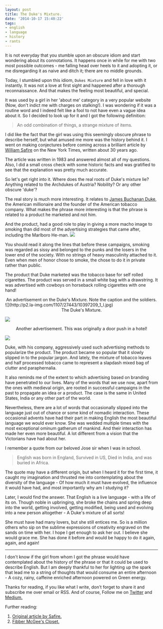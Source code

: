 ```yaml
---
layout: post
title: The Duke's Mixture.
date: '2014-10-17 15:40:22'
tags:
- english
- language
- history
- rants
---
```


It is not everyday that you stumble upon an obscure idiom and start wondering about its connotations. It happens once in while for me with two most possible outcomes - me falling head over heels to it and adopting it, or me disregarding it as naive and ditch it; there are no middle grounds.

Today, I stumbled upon this idiom, `Dukes Mixture` and fell in love with it instantly. It was not a love at first sight and happened after a thorough reconnaissance. And that makes the feeling most beautiful, and special.

It was used by a girl in her 'about me' category in a very popular website (Now, don't indict me with charges on stalking!). I was wondering if it was a routine word and I  indeed felt like a fool to not have even a vague idea about it. So I decided to look up for it and I got the following definition:

> An odd combination of things, a strange mixture of items.

I did like the fact that the girl was using this seemingly obscure phrase to describe herself, but what amused me more was the history behind it. I went on making conjectures before coming across a brilliant article by [William Safire](http://en.wikipedia.org/wiki/William_Safire) on the New York Times, written about 30 years ago.

The article was written in 1983 and answered almost all of my questions. Also, I did a small cross check with some historic facts and was gratified to see that the explanation was pretty much accurate. 

So let's get right into it. Where does the real roots of Duke's mixture lie? Anything related to the Archdukes of Austria? Nobility? Or any other obscure 'duke'?

The real story is much more interesting. It relates to [James Buchanan Duke](http://en.wikipedia.org/wiki/James_Buchanan_Duke), the American millionaire and the founder of the American tobacco company. What makes the phrase more interesting is that the phrase is related to a product he marketed and not him. 

And the product, had a good role to play in giving a more macho image to smoking than did most of the advertising strategies that came after, including the Marlboro He-man.
![](http://cdn.images.express.co.uk/img/dynamic/78/590x/Screen-Shot-2014-01-27-at-456406.jpg)

You should read it along the lines that before these campaigns, smoking was regarded as sissy and belonged to the punks and the losers in the lower end of the society. With no strings of heavy masculinity attached to it. Even when men of honor chose to smoke, the chose to do it in private rather than public.

The product that Duke marketed was the tobacco base for self rolled cigarettes. The product was served in a small white bag with a drawstring. It was advertised with cowboys on horseback rolling cigarettes with one hand!

<center>An advertisement on the Duke's Mixture. Note the caption and the soldiers.</center>
![](http://p2.la-img.com/1107/27443/10397209_1_l.jpg)

<center>The Duke's Mixture.</center>

![](https://img1.etsystatic.com/001/0/6223085/il_570xN.396106081_1w6u.jpg)

<center>Another advertisement. This was originally a door push in a hotel!</center>

![](http://media.liveauctiongroup.net/i/10456/11096266_3.jpg?v=8CE311219F249E0)


Duke, with his company, aggressively used such advertising methods to popularize the product. The product became so popular that it slowly slipped in to the popular jargon. And lately, the mixture of tobacco leaves and half processed tobacco came to represent a slapdash mixed bag of clutter and paraphernalia.

It also reminds me of the extent to which advertising based on branding have penetrated to our lives. Many of the words that we use now, apart from the ones with medieval origin, are rooted in successful campaigns in the past to propagate an idea or a product. The case is the same in United States, India or any other part of the world. 

Nevertheless, there are a lot of words that occasionally slipped into the language just out of chance or some kind of nomadic interaction. These occasional advents have had their part in making English the most beautiful language we would ever know. She was wedded multiple times with the most exceptional ominum gatherum of mankind. And their interaction has made her even more beautiful. A lot different from a vision that the Victorians have had about her.

I remember a quote from our beloved Jose sir when I was in school.

> English was born in England, Survived in US, Died in India, and was buried in Africa.

The quote may have a different origin, but when I heard it for the first time, it caught my imagination and thrusted me into contemplating about the diversity of the language - Of how much it must have evolved, the influence it would have had, and most importantly why am I studying it?

Later, I would find the answer. That English is a live language - with a life of its on. Though noble in upbringing, she broke the chains and spring deep into the world, getting involved, getting modified, being used and evolving into a new person altogether - A Duke's mixture of all sorts!

She must have had many lovers, but she still entices me. So is a million others who sip on the sublime expressions of creativity engraved on the sands on time with her. I hope I get enough to ask her out. I believe she would grace me. She has done it before and would be happy to do it again, again, and again!


<hr>
I don't know if the girl from whom I got the phrase would have contemplated about the history of the phrase or that it could be used to describe English. But I am deeply thankful to her for lighting up the spark that lead me to a string of thoughts that would consume an entire afternoon - A cozy, rainy, caffeine enriched afternoon powered on Green energy. 

Thanks for reading, if you like what I write, don't forget to share it and subscribe me over email or RSS. And of course, Follow me on [Twitter](https://twitter.com/HashinJithu) and [Medium.](https://medium.com/@hashin)

Further reading:
1. [Original article by Safire.](http://www.nytimes.com/1983/01/16/magazine/on-language-on-the-trail-of-the-duke-s-mixture.html)
2. [Fibber McGee's Closet.](http://en.wikipedia.org/wiki/Fibber_McGee_and_Molly#The_Closet)

